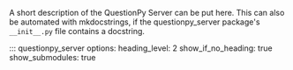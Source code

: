 

A short description of the QuestionPy Server can be put here. 
This can also be automated with mkdocstrings, if the questionpy_server
package's `__init__.py` file contains a docstring.

::: questionpy_server
        options:
            heading_level: 2
            show_if_no_heading: true
            show_submodules: true



[//]: # ()
[//]: # (::: questionpy_server.app)

[//]: # (        options:)

[//]: # (            heading_level: 2)

[//]: # ()
[//]: # (::: questionpy_server.cache)

[//]: # (        options:)

[//]: # (            heading_level: 2)

[//]: # ()
[//]: # (::: questionpy_server.misc)

[//]: # (        options:)

[//]: # (            heading_level: 2)

[//]: # ()
[//]: # (::: questionpy_server.package)

[//]: # (        options:)

[//]: # (            heading_level: 2)

[//]: # ()
[//]: # (::: questionpy_server.settings)

[//]: # (        options:)

[//]: # (            heading_level: 2)

[//]: # ()
[//]: # (::: questionpy_server.types)

[//]: # (        options:)

[//]: # (            heading_level: 2)

[//]: # ()
[//]: # (::: questionpy_server.web)

[//]: # (        options:)

[//]: # (            heading_level: 2)
